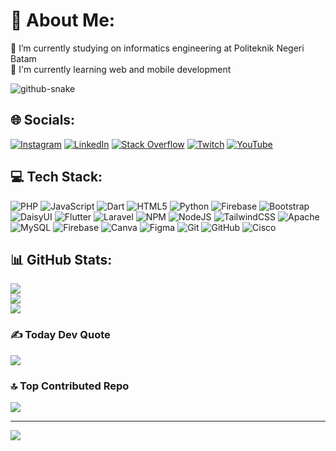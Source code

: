 # 💫 About Me:
🔭 I’m currently studying on informatics engineering at Politeknik Negeri Batam<br>🌱 I'm currently learning web and mobile development

<picture>
  <source media="(prefers-color-scheme: dark)" srcset="https://raw.githubusercontent.com/LeaAntony/LeaAntony/output/github-snake-dark.svg" />
  <source media="(prefers-color-scheme: light)" srcset="https://raw.githubusercontent.com/LeaAntony/LeaAntony/output/github-snake.svg" />
  <img alt="github-snake" src="https://raw.githubusercontent.com/LeaAntony/LeaAntony/output/github-snake.svg" />
</picture>

## 🌐 Socials:
[![Instagram](https://img.shields.io/badge/Instagram-%23E4405F.svg?logo=Instagram&logoColor=white)](https://instagram.com/leaantony17) [![LinkedIn](https://img.shields.io/badge/LinkedIn-%230077B5.svg?logo=linkedin&logoColor=white)](https://linkedin.com/in/lea-antony) [![Stack Overflow](https://img.shields.io/badge/-Stackoverflow-FE7A16?logo=stack-overflow&logoColor=white)](https://stackoverflow.com/users/29324965) [![Twitch](https://img.shields.io/badge/Twitch-%239146FF.svg?logo=Twitch&logoColor=white)](https://twitch.tv/leants7) [![YouTube](https://img.shields.io/badge/YouTube-%23FF0000.svg?logo=YouTube&logoColor=white)](https://youtube.com/@leaantony17) 

## 💻 Tech Stack:
![PHP](https://img.shields.io/badge/php-%23777BB4.svg?style=flat&logo=php&logoColor=white) ![JavaScript](https://img.shields.io/badge/javascript-%23323330.svg?style=flat&logo=javascript&logoColor=%23F7DF1E) ![Dart](https://img.shields.io/badge/dart-%230175C2.svg?style=flat&logo=dart&logoColor=white) ![HTML5](https://img.shields.io/badge/html5-%23E34F26.svg?style=flat&logo=html5&logoColor=white) ![Python](https://img.shields.io/badge/python-3670A0?style=flat&logo=python&logoColor=ffdd54) ![Firebase](https://img.shields.io/badge/firebase-%23039BE5.svg?style=flat&logo=firebase) ![Bootstrap](https://img.shields.io/badge/bootstrap-%238511FA.svg?style=flat&logo=bootstrap&logoColor=white) ![DaisyUI](https://img.shields.io/badge/daisyui-5A0EF8?style=flat&logo=daisyui&logoColor=white) ![Flutter](https://img.shields.io/badge/Flutter-%2302569B.svg?style=flat&logo=Flutter&logoColor=white) ![Laravel](https://img.shields.io/badge/laravel-%23FF2D20.svg?style=flat&logo=laravel&logoColor=white) ![NPM](https://img.shields.io/badge/NPM-%23CB3837.svg?style=flat&logo=npm&logoColor=white) ![NodeJS](https://img.shields.io/badge/node.js-6DA55F?style=flat&logo=node.js&logoColor=white) ![TailwindCSS](https://img.shields.io/badge/tailwindcss-%2338B2AC.svg?style=flat&logo=tailwind-css&logoColor=white) ![Apache](https://img.shields.io/badge/apache-%23D42029.svg?style=flat&logo=apache&logoColor=white) ![MySQL](https://img.shields.io/badge/mysql-4479A1.svg?style=flat&logo=mysql&logoColor=white) ![Firebase](https://img.shields.io/badge/firebase-a08021?style=flat&logo=firebase&logoColor=ffcd34) ![Canva](https://img.shields.io/badge/Canva-%2300C4CC.svg?style=flat&logo=Canva&logoColor=white) ![Figma](https://img.shields.io/badge/figma-%23F24E1E.svg?style=flat&logo=figma&logoColor=white) ![Git](https://img.shields.io/badge/git-%23F05033.svg?style=flat&logo=git&logoColor=white) ![GitHub](https://img.shields.io/badge/github-%23121011.svg?style=flat&logo=github&logoColor=white) ![Cisco](https://img.shields.io/badge/cisco-%23049fd9.svg?style=flat&logo=cisco&logoColor=black)

## 📊 GitHub Stats:
![](https://github-readme-stats.vercel.app/api?username=LeaAntony&theme=catppuccin_mocha&hide_border=false&include_all_commits=true&count_private=true)<br/>
![](https://github-readme-streak-stats.herokuapp.com/?user=LeaAntony&theme=catppuccin_mocha&hide_border=false)<br/>
![](https://github-readme-stats.vercel.app/api/top-langs/?username=LeaAntony&theme=catppuccin_mocha&hide_border=false&include_all_commits=true&count_private=true&layout=compact)

### ✍️ Today Dev Quote
![](https://quotes-github-readme.vercel.app/api?type=horizontal&theme=tokyonight)

### 🔝 Top Contributed Repo
![](https://github-contributor-stats.vercel.app/api?username=LeaAntony&limit=5&theme=catppuccin_mocha&combine_all_yearly_contributions=true)

---
[![](https://visitcount.itsvg.in/api?id=LeaAntony&icon=0&color=1)](https://visitcount.itsvg.in)

<!-- Proudly created with GPRM ( https://gprm.itsvg.in ) -->
